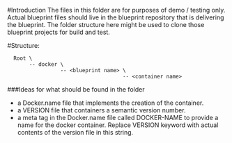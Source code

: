 #Introduction
The files in this folder are for purposes of demo / testing only.
Actual blueprint files should live in the blueprint repository
that is delivering the blueprint.  The folder structure here
might be used to clone those blueprint projects for build and test.


#Structure:
```
  Root \
       -- docker \
                 -- <blueprint name> \
                                     -- <container name>
```
###Ideas for what should be found in the <container name> folder
* a Docker.name file that implements the creation of the container.
* a VERSION file that containers a semantic version number.
* a meta tag in the Docker.name file called DOCKER-NAME to provide
  a name for the docker container.  Replace VERSION keyword with actual
  contents of the version file in this string.
